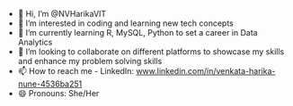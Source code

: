 - 👋 Hi, I’m @NVHarikaVIT
- 👀 I’m interested in coding and learning new tech concepts
- 🌱 I’m currently learning R, MySQL, Python to set a career in Data Analytics
- 💞️ I’m looking to collaborate on different platforms to showcase my skills and enhance my problem solving skills 
- 📫 How to reach me - LinkedIn: www.linkedin.com/in/venkata-harika-nune-4536ba251
- 😄 Pronouns: She/Her

<!---
NVHarikaVIT/NVHarikaVIT is a ✨ special ✨ repository because its `README.md` (this file) appears on your GitHub profile.
You can click the Preview link to take a look at your changes.
--->
